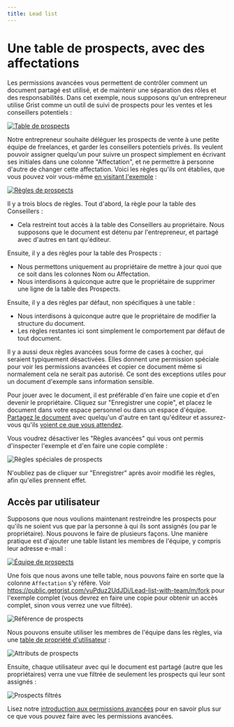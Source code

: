 ```yaml
---
title: Lead list
---
```


# Une table de prospects, avec des affectations

Les permissions avancées vous permettent de contrôler comment un document partagé est utilisé, et de maintenir une séparation des rôles et des responsabilités. Dans cet exemple, nous supposons qu'un entrepreneur utilise Grist comme un outil de suivi de prospects pour les ventes et les conseillers potentiels :

[![Table de prospects](../examples/images/2021-03-leads/leads-table.png)](https://public.getgrist.com/3NsoHE2mWtEp/Lead-list/m/fork)

Notre entrepreneur souhaite déléguer les prospects de vente à une petite équipe de freelances, et garder les conseillers potentiels privés. Ils veulent pouvoir assigner quelqu'un pour suivre un prospect simplement en écrivant ses initiales dans une colonne "Affectation", et ne permettre à personne d'autre de changer cette affectation. Voici les règles qu'ils ont établies, que vous pouvez voir vous-même [en visitant l'exemple](https://public.getgrist.com/3NsoHE2mWtEp/Lead-list/m/fork/p/acl) :

[![Règles de prospects](../examples/images/2021-03-leads/leads-rules.png)](https://public.getgrist.com/3NsoHE2mWtEp/Lead-list/m/fork/p/acl)

Il y a trois blocs de règles. Tout d'abord, la règle pour la table des Conseillers :

  * Cela restreint tout accès à la table des Conseillers au propriétaire. Nous supposons que
    le document est détenu par l'entrepreneur, et partagé avec d'autres en tant qu'éditeur.

Ensuite, il y a des règles pour la table des Prospects :

  * Nous permettons uniquement au propriétaire de mettre à jour quoi que ce soit dans les colonnes Nom ou Affectation.
  * Nous interdisons à quiconque autre que le propriétaire de supprimer une ligne de la table des Prospects.
  
Ensuite, il y a des règles par défaut, non spécifiques à une table :

  * Nous interdisons à quiconque autre que le propriétaire de modifier la structure du document.
  * Les règles restantes ici sont simplement le comportement par défaut de tout document.

Il y a aussi deux règles avancées sous forme de cases à cocher, qui seraient typiquement
désactivées. Elles donnent une permission spéciale pour voir les permissions avancées et
copier ce document même si normalement cela ne serait pas autorisé. Ce sont des exceptions utiles pour un document d'exemple sans information sensible.

Pour jouer avec le document, il est préférable d'en faire une copie et d'en devenir le propriétaire.
Cliquez sur "Enregistrer une copie", et placez le document dans votre espace personnel ou dans un espace d'équipe.
[Partagez le document](../sharing.md) avec quelqu'un d'autre en tant qu'éditeur et assurez-vous qu'ils [voient ce que vous attendez](../access-rules.md#view-as-another-user).

Vous voudrez désactiver les "Règles avancées" qui vous ont permis d'inspecter l'exemple et d'en faire une copie complète :

![Règles spéciales de prospects](../examples/images/2021-03-leads/leads-specials.png)

N'oubliez pas de cliquer sur "Enregistrer" après avoir modifié les règles, afin qu'elles prennent effet.

## Accès par utilisateur

Supposons que nous voulions maintenant restreindre les prospects pour qu'ils ne soient vus que par la personne à qui ils sont assignés (ou par le propriétaire). Nous pouvons le faire de plusieurs façons. Une manière pratique est d'ajouter une table listant les membres de l'équipe, y compris leur adresse e-mail :

[![Équipe de prospects](../examples/images/2021-03-leads/leads-team.png)](https://public.getgrist.com/vuPduz2UdJDi/Lead-list-with-team/m/fork)

Une fois que nous avons une telle table, nous pouvons faire en sorte que la colonne `Affectation` s'y réfère.
Voir <https://public.getgrist.com/vuPduz2UdJDi/Lead-list-with-team/m/fork> pour l'exemple complet (vous devrez en faire une copie pour obtenir un accès complet, sinon vous verrez une vue filtrée).

![Référence de prospects](../examples/images/2021-03-leads/leads-reference.png)

Nous pouvons ensuite utiliser les membres de l'équipe dans les règles, via une
[table de propriété d'utilisateur](../access-rules.md#user-attribute-tables) :

![Attributs de prospects](../examples/images/2021-03-leads/leads-attributes.png)

Ensuite, chaque utilisateur avec qui le document est partagé (autre que les propriétaires) verra une vue filtrée de seulement les prospects qui leur sont assignés :

![Prospects filtrés](../examples/images/2021-03-leads/leads-filtered.png)

Lisez notre [introduction aux permissions avancées](../access-rules.md) pour en savoir plus sur ce que vous pouvez faire avec les permissions avancées.
